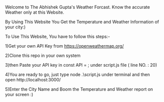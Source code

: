 Welcome to The Abhishek Gupta's Weather Forcast.
Know the accurate Weather only at this Website.

By Using This Website You Get the Temperature and Weather Information of your city:)

To Use This Website, You have to follow this steps:-

1)Get your own API Key from https://openweathermap.org/ 

2)Clone this repo in your own system

3)then Paste your API key in const API = ; under script.js file ( line NO. : 20)

4)You are ready to go, just type node .\script.js under terminal and then open http://localhost:3000/

5)Enter the City Name and Boom the Temperature and Weather report on your screen :)
